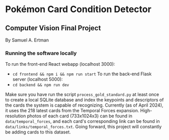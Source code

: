 # Pokémon Card Condition Detector

## Computer Vision Final Project
By Samuel A. Ertman

### Running the software locally

To run the front-end React webapp (localhost 3000):
* `cd frontend && npm i && npm run start`
To run the back-end Flask server (localhost 5000):
* `cd backend && npm run dev`

Make sure you have run the script `process_gold_standard.py` at least once to create a local SQLite database and index the keypoints and descriptors of the cards the system is capable of recognizing. Currently (as of April 2024), it uses the 218 latest cards from the Temporal Forces expansion. High-resolution photos of each card (733x1024x3) can be found in `data/temporal_forces`, and each card's corresponding link can be found in `data/links/temporal_forces.txt`. Going forward, this project will constantly be adding cards to this dataset.